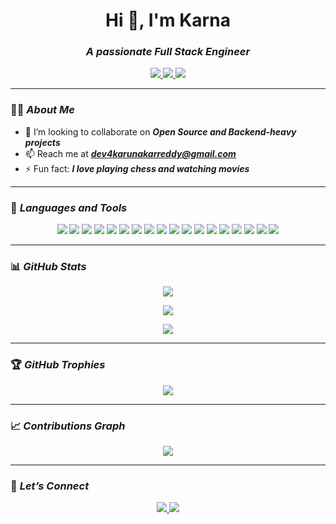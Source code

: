 <h1 align="center">Hi 👋, I'm Karna</h1>
<h3 align="center"><i>A passionate Full Stack Engineer</i></h3>

<p align="center">
  <a href="https://imvrish.github.io/Profile/" target="_blank">
    <img src="https://img.shields.io/badge/Portfolio-%2312100E.svg?&style=for-the-badge&logo=github&logoColor=white" />
  </a>
  <a href="mailto:dev4karunakarreddy@gmail.com">
    <img src="https://img.shields.io/badge/Email-%23D14836.svg?&style=for-the-badge&logo=gmail&logoColor=white" />
  </a>
  <a href="https://www.linkedin.com/in/imvrish/" target="_blank">
    <img src="https://img.shields.io/badge/LinkedIn-%230077B5.svg?&style=for-the-badge&logo=linkedin&logoColor=white" />
  </a>
</p>

---

### 🧑‍💻 <i>About Me</i>

- 👯 I’m looking to collaborate on _**Open Source and Backend-heavy projects**_
- 📫 Reach me at _**dev4karunakarreddy@gmail.com**_
- ⚡ Fun fact: _**I love playing chess and watching movies**_

---

### 🚀 <i>Languages and Tools</i>

<p align="center">
  <img src="https://img.shields.io/badge/Java-%23ED8B00.svg?&style=for-the-badge&logo=java&logoColor=white" />
  <img src="https://img.shields.io/badge/Spring_Boot-%236DB33F.svg?&style=for-the-badge&logo=spring-boot&logoColor=white" />
  <img src="https://img.shields.io/badge/Angular-%23DD0031.svg?&style=for-the-badge&logo=angular&logoColor=white" />
  <img src="https://img.shields.io/badge/React-%2320232a.svg?&style=for-the-badge&logo=react&logoColor=%2361DAFB" />
  <img src="https://img.shields.io/badge/Vue.js-%234FC08D.svg?&style=for-the-badge&logo=vue.js&logoColor=white" />
  <img src="https://img.shields.io/badge/Vuetify-%231867C0.svg?&style=for-the-badge&logo=vuetify&logoColor=white" />
  <img src="https://img.shields.io/badge/Python-%233776AB.svg?&style=for-the-badge&logo=python&logoColor=white" />
  <img src="https://img.shields.io/badge/Bash-%234EAA25.svg?&style=for-the-badge&logo=gnu-bash&logoColor=white" />
  <img src="https://img.shields.io/badge/Docker-%230db7ed.svg?&style=for-the-badge&logo=docker&logoColor=white" />
  <img src="https://img.shields.io/badge/Podman-%23854492.svg?&style=for-the-badge&logo=podman&logoColor=white" />
  <img src="https://img.shields.io/badge/MySQL-%2300f.svg?&style=for-the-badge&logo=mysql&logoColor=white" />
  <img src="https://img.shields.io/badge/PostgreSQL-336791?style=for-the-badge&logo=postgresql&logoColor=white" />
  <img src="https://img.shields.io/badge/MariaDB-003545?style=for-the-badge&logo=mariadb&logoColor=white" />
  <img src="https://img.shields.io/badge/Linux-%23FCC624.svg?&style=for-the-badge&logo=linux&logoColor=black" />
  <img src="https://img.shields.io/badge/Google%20Cloud-4285F4?style=for-the-badge&logo=google-cloud&logoColor=white" />
  <img src="https://img.shields.io/badge/Git-%23F05032.svg?&style=for-the-badge&logo=git&logoColor=white" />
  <img src="https://img.shields.io/badge/GitHub-%2312100E.svg?&style=for-the-badge&logo=github&logoColor=white" />
  <img src="https://img.shields.io/badge/VS%20Code-%23007ACC.svg?&style=for-the-badge&logo=visual-studio-code&logoColor=white" />
</p>

---

### 📊 <i>GitHub Stats</i>

<p align="center">
  <img src="https://github-readme-stats.vercel.app/api?username=dev4karunakarreddy&show_icons=true&theme=radical" />
</p>

<p align="center">
  <img src="https://github-readme-streak-stats.herokuapp.com/?user=dev4karunakarreddy&theme=radical" />
</p>

<p align="center">
  <img src="https://github-readme-stats.vercel.app/api/top-langs/?username=dev4karunakarreddy&layout=compact&theme=radical" />
</p>

---

### 🏆 <i>GitHub Trophies</i>

<p align="center">
  <img src="https://github-profile-trophy.vercel.app/?username=dev4karunakarreddy&theme=radical&no-frame=true&no-bg=true&margin-w=4" />
</p>

---

### 📈 <i>Contributions Graph</i>

<p align="center">
  <img src="https://github-readme-activity-graph.vercel.app/graph?username=dev4karunakarreddy&theme=github-compact&area=true&hide_border=true" />
</p>

---

### 💬 <i>Let’s Connect</i>

<p align="center">
  <a href="https://www.linkedin.com/in/imvrish/">
    <img src="https://img.shields.io/badge/LinkedIn-%230077B5.svg?&style=for-the-badge&logo=linkedin&logoColor=white" />
  </a>
  <a href="mailto:dev4karunakarreddy@gmail.com">
    <img src="https://img.shields.io/badge/Email-%23D14836.svg?&style=for-the-badge&logo=gmail&logoColor=white" />
  </a>
</p>
